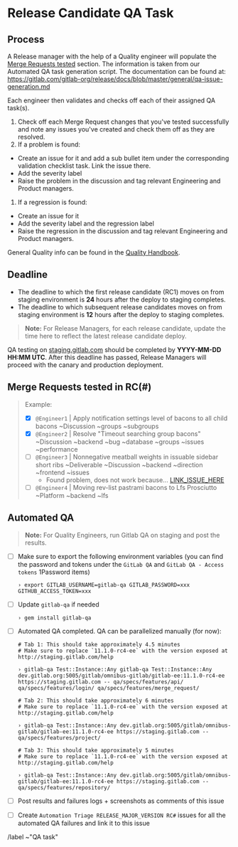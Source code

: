<!--
# Read me first!

A Release Manager will create this issue once an RC# staging deploy is completed.
Set the issue title to: `RELEASE_MAJOR_VERSION RC# QA task`

The [deadline](#deadline) is the time given before a release candidate moves on after deploying to staging.
See [deadline](#deadline) section for details.

A Quality Engineer will assist in populating the [Merge Requests tested](#merge-requests-tested) section to include owners of each Merge Requests so they can delegate testing.
This is done from the [Release Tools](https://gitlab.com/gitlab-org/release-tools) project. This has to be setup before using the script.
* Directions on generating the QA task content for a given change are posted here: https://gitlab.com/gitlab-org/release/docs/blob/master/general/qa-issue-generation.md

As a backup, we can also fall back to use the `git` log command for this, but you will need to mention the maintainers explicitly in a comment until there is an automated tool for this. ```git log PREVIOUS_TAG-ee..LATEST_TAG-ee --pretty=format:"- [ ] [%h](https://gitlab.com/gitlab-org/gitlab-ee/commit/%h) @%aN \`%s\`"```

A Quality Engineer will assist in running the [Automated QA](#automated-qa).
-->

# Release Candidate QA Task

## Process

A Release manager with the help of a Quality engineer will populate the [Merge Requests tested](#merge-requests-tested) section. The information is taken from our Automated QA task generation script. The documentation can be found at: https://gitlab.com/gitlab-org/release/docs/blob/master/general/qa-issue-generation.md

Each engineer then validates and checks off each of their assigned QA task(s).
1. Check off each Merge Request changes that you've tested successfully and note any issues you've created and check them off as they are resolved.
1. If a problem is found:
  * Create an issue for it and add a sub bullet item under the corresponding validation checklist task. Link the issue there.
  * Add the severity label
  * Raise the problem in the discussion and tag relevant Engineering and Product managers.
1. If a regression is found:
  * Create an issue for it
  * Add the severity label and the regression label
  * Raise the regression in the discussion and tag relevant Engineering and Product managers.

General Quality info can be found in the [Quality Handbook](https://about.gitlab.com/handbook/quality/).

## Deadline

* The deadline to which the first release candidate (RC1) moves on from staging environment is **24** hours after the deploy to staging completes.
* The deadline to which subsequent release candidates moves on from staging environment is **12** hours after the deploy to staging completes.

> **Note:** For Release Managers, for each release candidate, update the time here to reflect the latest release candidate deploy.

QA testing on [staging.gitlab.com](https://staging.gitlab.com) should be completed by **YYYY-MM-DD HH:MM UTC**.
After this deadline has passed, Release Managers will proceed with the canary and production deployment.

## Merge Requests tested in RC(#)

> Example:
>
> * [x] `@Engineer1` | Apply notification settings level of bacons to all child bacons ~Discussion ~groups ~subgroups
> * [x] `@Engineer2` | Resolve "Timeout searching group bacons" ~Discussion ~backend ~bug ~database ~groups ~issues ~performance
> * [ ] `@Engineer3` | Nonnegative meatball weights in issuable sidebar short ribs ~Deliverable ~Discussion ~backend ~direction ~frontend ~issues
>   * Found problem, does not work because... [LINK_ISSUE_HERE](https://gitlab.com/gitlab-org/gitlab-ce/issues/)
> * [ ] `@Engineer4` | Moving rev-list pastrami bacons to Lfs Prosciutto ~Platform ~backend ~lfs

## Automated QA

> **Note:** For Quality Engineers, run Gitlab QA on staging and post the results.

- [ ] Make sure to export the following environment variables (you can find the
  password and tokens under the `GitLab QA` and `GitLab QA - Access tokens` 1Password items)

  ```
  › export GITLAB_USERNAME=gitlab-qa GITLAB_PASSWORD=xxx GITHUB_ACCESS_TOKEN=xxx
  ```

- [ ] Update `gitlab-qa` if needed

  ```
  › gem install gitlab-qa
  ```
- [ ] Automated QA completed. QA can be parallelized manually (for now):

  ```
  # Tab 1: This should take approximately 4.5 minutes
  # Make sure to replace `11.1.0-rc4-ee` with the version exposed at http://staging.gitlab.com/help

  › gitlab-qa Test::Instance::Any gitlab-qa Test::Instance::Any dev.gitlab.org:5005/gitlab/omnibus-gitlab/gitlab-ee:11.1.0-rc4-ee https://staging.gitlab.com -- qa/specs/features/api/ qa/specs/features/login/ qa/specs/features/merge_request/
  ```

  ```
  # Tab 2: This should take approximately 6 minutes
  # Make sure to replace `11.1.0-rc4-ee` with the version exposed at http://staging.gitlab.com/help

  › gitlab-qa Test::Instance::Any dev.gitlab.org:5005/gitlab/omnibus-gitlab/gitlab-ee:11.1.0-rc4-ee https://staging.gitlab.com -- qa/specs/features/project/
  ```

  ```
  # Tab 3: This should take approximately 5 minutes
  # Make sure to replace `11.1.0-rc4-ee` with the version exposed at http://staging.gitlab.com/help

  › gitlab-qa Test::Instance::Any dev.gitlab.org:5005/gitlab/omnibus-gitlab/gitlab-ee:11.1.0-rc4-ee https://staging.gitlab.com -- qa/specs/features/repository/
  ```
- [ ] Post results and failures logs + screenshots as comments of this issue
- [ ] Create `Automation Triage RELEASE_MAJOR_VERSION RC#` issues for all the
  automated QA failures and link it to this issue

/label ~"QA task"
